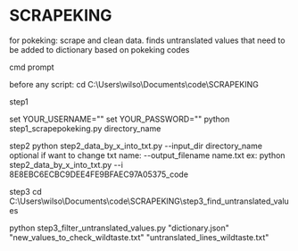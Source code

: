 # SCRAPEKING
for pokeking: scrape and clean data. finds untranslated values that need to be added to dictionary based on pokeking codes


cmd prompt

before any script:
cd C:\Users\wilso\Documents\code\SCRAPEKING

step1

set YOUR_USERNAME=""
set YOUR_PASSWORD=""
python step1_scrapepokeking.py directory_name

step2
python step2_data_by_x_into_txt.py --input_dir directory_name 
optional if want to change txt name: --output_filename name.txt 
ex:
python step2_data_by_x_into_txt.py  --i 8E8EBC6ECBC9DEE4FE9BFAEC97A05375_code



step3
cd C:\Users\wilso\Documents\code\SCRAPEKING\step3_find_untranslated_values

python step3_filter_untranslated_values.py "dictionary.json" "new_values_to_check_wildtaste.txt" "untranslated_lines_wildtaste.txt"



